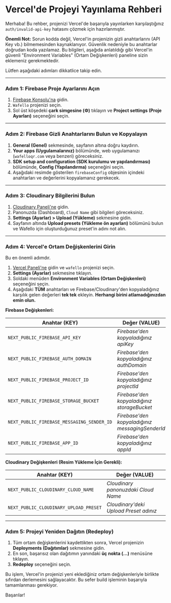 
# Vercel'de Projeyi Yayınlama Rehberi

Merhaba! Bu rehber, projenizi Vercel'de başarıyla yayınlarken karşılaştığınız `auth/invalid-api-key` hatasını çözmek için hazırlanmıştır. 

**Önemli Not:** Sorun kodda değil, Vercel'in projenizin gizli anahtarlarını (API Key vb.) bilmemesinden kaynaklanıyor. Güvenlik nedeniyle bu anahtarlar doğrudan koda yazılamaz. Bu bilgileri, aşağıda anlatıldığı gibi Vercel'in güvenli "Environment Variables" (Ortam Değişkenleri) paneline sizin eklemeniz gerekmektedir.

Lütfen aşağıdaki adımları dikkatlice takip edin.

---

### Adım 1: Firebase Proje Ayarlarını Açın

1.  [Firebase Konsolu'na](https://console.firebase.google.com/) gidin.
2.  `Wafello` projenizi seçin.
3.  Sol üst köşedeki **çark simgesine (⚙️)** tıklayın ve **Project settings (Proje Ayarları)** seçeneğini seçin.

---

### Adım 2: Firebase Gizli Anahtarlarını Bulun ve Kopyalayın

1.  **General (Genel)** sekmesinde, sayfanın altına doğru kaydırın.
2.  **Your apps (Uygulamalarınız)** bölümünde, web uygulamanızı (`wafelloqr.com` veya benzeri) göreceksiniz.
3.  **SDK setup and configuration (SDK kurulumu ve yapılandırması)** bölümünde, **Config (Yapılandırma)** seçeneğini seçin.
4.  Aşağıdaki resimde gösterilen `firebaseConfig` objesinin içindeki anahtarları ve değerlerini kopyalamanız gerekecek.

---

### Adım 3: Cloudinary Bilgilerini Bulun

1.  [Cloudinary Paneli'ne](https://cloudinary.com/console) gidin.
2.  Panonuzda (Dashboard), `Cloud Name` gibi bilgileri göreceksiniz.
3.  **Settings (Ayarlar) > Upload (Yükleme)** sekmesine gidin.
4.  Sayfanın altında **Upload presets (Yükleme ön ayarları)** bölümünü bulun ve Wafello için oluşturduğunuz preset'in adını not alın.

---

### Adım 4: Vercel'e Ortam Değişkenlerini Girin

Bu en önemli adımdır.

1.  [Vercel Paneli'ne](https://vercel.com/dashboard) gidin ve `wafello` projenizi seçin.
2.  **Settings (Ayarlar)** sekmesine tıklayın.
3.  Soldaki menüden **Environment Variables (Ortam Değişkenleri)** seçeneğini seçin.
4.  Aşağıdaki **TÜM** anahtarları ve Firebase/Cloudinary'den kopyaladığınız karşılık gelen değerleri **tek tek** ekleyin. **Herhangi birini atlamadığınızdan emin olun.**

**Firebase Değişkenleri:**

| Anahtar (KEY)                               | Değer (VALUE)                                  |
| ------------------------------------------- | ---------------------------------------------- |
| `NEXT_PUBLIC_FIREBASE_API_KEY`              | *Firebase'den kopyaladığınız apiKey*           |
| `NEXT_PUBLIC_FIREBASE_AUTH_DOMAIN`          | *Firebase'den kopyaladığınız authDomain*       |
| `NEXT_PUBLIC_FIREBASE_PROJECT_ID`           | *Firebase'den kopyaladığınız projectId*        |
| `NEXT_PUBLIC_FIREBASE_STORAGE_BUCKET`       | *Firebase'den kopyaladığınız storageBucket*    |
| `NEXT_PUBLIC_FIREBASE_MESSAGING_SENDER_ID`  | *Firebase'den kopyaladığınız messagingSenderId* |
| `NEXT_PUBLIC_FIREBASE_APP_ID`               | *Firebase'den kopyaladığınız appId*            |

**Cloudinary Değişkenleri (Resim Yükleme İçin Gerekli):**

| Anahtar (KEY)                             | Değer (VALUE)                                       |
| ----------------------------------------- | --------------------------------------------------- |
| `NEXT_PUBLIC_CLOUDINARY_CLOUD_NAME`       | *Cloudinary panonuzdaki Cloud Name*                 |
| `NEXT_PUBLIC_CLOUDINARY_UPLOAD_PRESET`    | *Cloudinary'deki Upload Preset adınız*              |

---

### Adım 5: Projeyi Yeniden Dağıtın (Redeploy)

1.  Tüm ortam değişkenlerini kaydettikten sonra, Vercel projenizin **Deployments (Dağıtımlar)** sekmesine gidin.
2.  En son, başarısız olan dağıtımın yanındaki **üç nokta (...)** menüsüne tıklayın.
3.  **Redeploy** seçeneğini seçin.

Bu işlem, Vercel'in projenizi yeni eklediğiniz ortam değişkenleriyle birlikte sıfırdan derlemesini sağlayacaktır. Bu sefer build işleminin başarıyla tamamlanması gerekiyor.

Başarılar!
